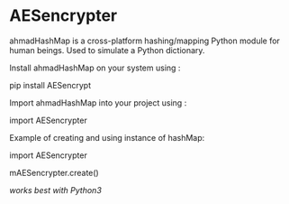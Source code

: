 AESencrypter
=========

ahmadHashMap is a cross-platform hashing/mapping Python module for human beings. Used to simulate a Python dictionary.


Install ahmadHashMap on your system using :

pip install AESencrypt

Import ahmadHashMap into your project using :

import AESencrypter

Example of creating and using instance of hashMap:

 import AESencrypter



 mAESencrypter.create()


*works best with Python3*
